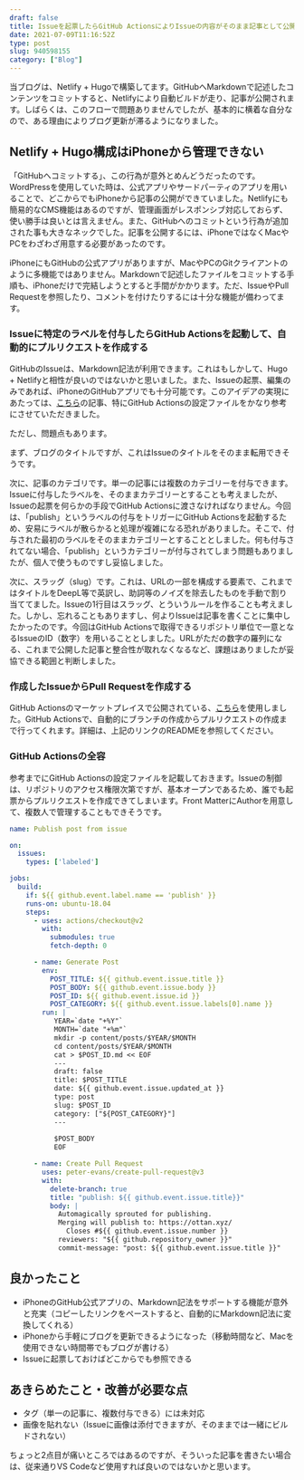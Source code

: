```yaml
---
draft: false
title: Issueを起票したらGitHub ActionsによりIssueの内容がそのまま記事として公開されるようにしてみた
date: 2021-07-09T11:16:52Z   
type: post
slug: 940598155
category: ["Blog"]
---
```


当ブログは、Netlify + Hugoで構築してます。GitHubへMarkdownで記述したコンテンツをコミットすると、Netlifyにより自動ビルドが走り、記事が公開されます。しばらくは、このフローで問題ありませんでしたが、基本的に横着な自分なので、ある理由によりブログ更新が滞るようになりました。

## Netlify + Hugo構成はiPhoneから管理できない

「GitHubへコミットする」、この行為が意外とめんどうだったのです。WordPressを使用していた時は、公式アプリやサードパーティのアプリを用いることで、どこからでもiPhoneから記事の公開ができていました。Netlifyにも簡易的なCMS機能はあるのですが、管理画面がレスポンシブ対応しておらず、使い勝手は良いとは言えません。また、GitHubへのコミットという行為が追加された事も大きなネックでした。記事を公開するには、iPhoneではなくMacやPCをわざわざ用意する必要があったのです。

iPhoneにもGitHubの公式アプリがありますが、MacやPCのGitクライアントのように多機能ではありません。Markdownで記述したファイルをコミットする手順も、iPhoneだけで完結しようとすると手間がかかります。ただ、IssueやPull Requestを参照したり、コメントを付けたりするには十分な機能が備わってます。

### Issueに特定のラベルを付与したらGitHub Actionsを起動して、自動的にプルリクエストを作成する

GitHubのIssueは、Markdown記法が利用できます。これはもしかして、Hugo + Netlifyと相性が良いのではないかと思いました。また、Issueの起票、編集のみであれば、iPhoneのGitHubアプリでも十分可能です。このアイデアの実現にあたっては、[こちら](https://shazow.net/posts/github-issues-as-a-hugo-frontend/)の記事、特にGitHub Actionsの設定ファイルをかなり参考にさせていただきました。

ただし、問題点もあります。

まず、ブログのタイトルですが、これはIssueのタイトルをそのまま転用できそうです。

次に、記事のカテゴリです。単一の記事には複数のカテゴリーを付与できます。Issueに付与したラベルを、そのままカテゴリーとすることも考えましたが、Issueの起票を何らかの手段でGitHub Actionsに渡さなければなりません。今回は、「publish」というラベルの付与をトリガーにGitHub Actionsを起動するため、安易にラベルが散らかると処理が複雑になる恐れがありました。そこで、付与された最初のラベルをそのままカテゴリーとすることとしました。何も付与されてない場合、「publish」というカテゴリーが付与されてしまう問題もありましたが、個人で使うものですし妥協しました。

次に、スラッグ（slug）です。これは、URLの一部を構成する要素で、これまではタイトルをDeepL等で英訳し、助詞等のノイズを除去したものを手動で割り当ててました。Issueの1行目はスラッグ、とういうルールを作ることも考えました。しかし、忘れることもありますし、何よりIssueは記事を書くことに集中したかったのです。今回はGitHub Actionsで取得できるリポジトリ単位で一意となるIssueのID（数字）を用いることとしました。URLがただの数字の羅列になる、これまで公開した記事と整合性が取れなくなるなど、課題はありましたが妥協できる範囲と判断しました。

### 作成したIssueからPull Requestを作成する

GitHub Actionsのマーケットプレイスで公開されている、[こちら](https://github.com/marketplace/actions/create-pull-request)を使用しました。GitHub Actionsで、自動的にブランチの作成からプルリクエストの作成まで行ってくれます。詳細は、上記のリンクのREADMEを参照してください。

### GitHub Actionsの全容

参考までにGitHub Actionsの設定ファイルを記載しておきます。Issueの制御は、リポジトリのアクセス権限次第ですが、基本オープンであるため、誰でも起票からプルリクエストを作成できてしまいます。Front MatterにAuthorを用意して、複数人で管理することもできそうです。

```yml
name: Publish post from issue

on:
  issues:
    types: ['labeled']

jobs:
  build:
    if: ${{ github.event.label.name == 'publish' }}
    runs-on: ubuntu-18.04
    steps:
      - uses: actions/checkout@v2
        with:
          submodules: true
          fetch-depth: 0

      - name: Generate Post
        env:
          POST_TITLE: ${{ github.event.issue.title }}
          POST_BODY: ${{ github.event.issue.body }}
          POST_ID: ${{ github.event.issue.id }}
          POST_CATEGORY: ${{ github.event.issue.labels[0].name }}
        run: |
           YEAR=`date "+%Y"`
           MONTH=`date "+%m"`
           mkdir -p content/posts/$YEAR/$MONTH
           cd content/posts/$YEAR/$MONTH
           cat > $POST_ID.md << EOF
           ---
           draft: false
           title: $POST_TITLE
           date: ${{ github.event.issue.updated_at }}   
           type: post
           slug: $POST_ID
           category: ["${POST_CATEGORY}"]
           ---
          
           $POST_BODY
           EOF

      - name: Create Pull Request
        uses: peter-evans/create-pull-request@v3
        with:
          delete-branch: true
          title: "publish: ${{ github.event.issue.title}}"
          body: |
            Automagically sprouted for publishing.
            Merging will publish to: https://ottan.xyz/
              Closes #${{ github.event.issue.number }}
            reviewers: "${{ github.repository_owner }}"
            commit-message: "post: ${{ github.event.issue.title }}"
```

## 良かったこと

- iPhoneのGitHub公式アプリの、Markdown記法をサポートする機能が意外と充実（コピーしたリンクをペーストすると、自動的にMarkdown記法に変換してくれる）
- iPhoneから手軽にブログを更新できるようになった（移動時間など、Macを使用できない時間帯でもブログが書ける）
- Issueに起票しておけばどこからでも参照できる

## あきらめたこと・改善が必要な点

- タグ（単一の記事に、複数付与できる）には未対応
- 画像を貼れない（Issueに画像は添付できますが、そのままでは一緒にビルドされない）

ちょっと2点目が痛いところではあるのですが、そういった記事を書きたい場合は、従来通りVS Codeなど使用すれば良いのではないかと思います。

